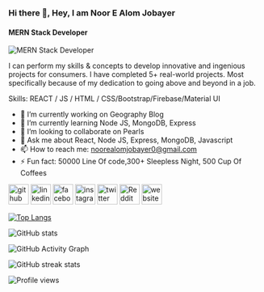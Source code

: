 ### Hi there 👋, Hey, I am Noor E Alom Jobayer
#### MERN Stack Developer
![MERN Stack Developer](https://i.ibb.co/1QBmYZs/Jobayer-4.png)

I can perform my skills & concepts to develop innovative and ingenious projects for consumers. I have completed 5+ real-world projects. Most specifically because of my dedication to going above and beyond in a job.


Skills:  REACT / JS / HTML / CSS/Bootstrap/Firebase/Material UI

- 🔭 I’m currently working on Geography Blog 
- 🌱 I’m currently learning Node JS, MongoDB, Express 
- 👯 I’m looking to collaborate on Pearls 
- 💬 Ask me about React, Node JS, Express, MongoDB, Javascript 
- 📫 How to reach me: noorealomjobayer0@gmail.com 
- ⚡ Fun fact: 50000 Line Of code,300+ Sleepless Night, 500 Cup Of Coffees 


[<img src='https://cdn.jsdelivr.net/npm/simple-icons@3.0.1/icons/github.svg' alt='github' height='40'>](https://github.com/wjobayer)  [<img src='https://cdn.jsdelivr.net/npm/simple-icons@3.0.1/icons/linkedin.svg' alt='linkedin' height='40'>](https://www.linkedin.com/in/wjobayer/)  [<img src='https://cdn.jsdelivr.net/npm/simple-icons@3.0.1/icons/facebook.svg' alt='facebook' height='40'>](https://www.facebook.com/wjobayer)  [<img src='https://cdn.jsdelivr.net/npm/simple-icons@3.0.1/icons/instagram.svg' alt='instagram' height='40'>](https://www.instagram.com/wjobayer/)  [<img src='https://cdn.jsdelivr.net/npm/simple-icons@3.0.1/icons/twitter.svg' alt='twitter' height='40'>](https://twitter.com/wjobayer)  [<img src='https://cdn.jsdelivr.net/npm/simple-icons@3.0.1/icons/reddit.svg' alt='Reddit' height='40'>](https://www.reddit.com/user/wjobayer)  [<img src='https://cdn.jsdelivr.net/npm/simple-icons@3.0.1/icons/icloud.svg' alt='website' height='40'>](https://jobayer-me.netlify.app)  

[![Top Langs](https://github-readme-stats.vercel.app/api/top-langs/?username=wjobayer)](https://github.com/anuraghazra/github-readme-stats)

![GitHub stats](https://github-readme-stats.vercel.app/api?username=wjobayer&show_icons=true)  

![GitHub Activity Graph](https://activity-graph.herokuapp.com/graph?username=wjobayer)  

![GitHub streak stats](https://github-readme-streak-stats.herokuapp.com/?user=wjobayer)  

![Profile views](https://gpvc.arturio.dev/wjobayer)  
